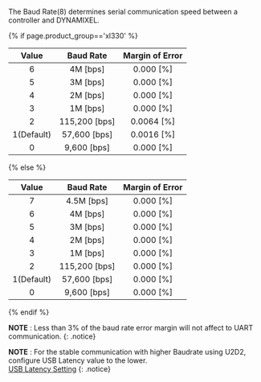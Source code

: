 The Baud Rate(8) determines serial communication speed between a controller and DYNAMIXEL.

{% if page.product_group=='xl330' %}

|   Value    |   Baud Rate   | Margin of Error |
|:----------:|:-------------:|:---------------:|
|     6      |   4M [bps]    |    0.000 [%]    |
|     5      |   3M [bps]    |    0.000 [%]    |
|     4      |   2M [bps]    |    0.000 [%]    |
|     3      |   1M [bps]    |    0.000 [%]    |
|     2      | 115,200 [bps] |   0.0064 [%]    |
| 1(Default) | 57,600 [bps]  |   0.0016 [%]    |
|     0      |  9,600 [bps]  |    0.000 [%]    |

{% else %}

|   Value    |   Baud Rate   | Margin of Error |
|:----------:|:-------------:|:---------------:|
|     7      |  4.5M [bps]   |    0.000 [%]    |
|     6      |   4M [bps]    |    0.000 [%]    |
|     5      |   3M [bps]    |    0.000 [%]    |
|     4      |   2M [bps]    |    0.000 [%]    |
|     3      |   1M [bps]    |    0.000 [%]    |
|     2      | 115,200 [bps] |    0.000 [%]    |
| 1(Default) | 57,600 [bps]  |    0.000 [%]    |
|     0      |  9,600 [bps]  |    0.000 [%]    |

{% endif %}

**NOTE** : Less than 3% of the baud rate error margin will not affect to UART communication.
{: .notice}

**NOTE** : For the stable communication with higher Baudrate using U2D2, configure USB Latency value to the lower.  
[USB Latency Setting](/docs/en/software/dynamixel/dynamixel_wizard2/#usb-latency-setting) 
{: .notice}
